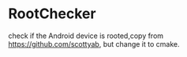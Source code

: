 # RootChecker
check if the Android device is rooted,copy from https://github.com/scottyab, but change it to cmake.
